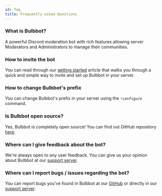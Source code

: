 ```yaml
---
id: faq
title: Frequently asked Questions
---
```


### What is Bulbbot?
A powerful Discord moderation bot with rich features allowing server Moderators and Administrators to manage their communities.

### How to invite the bot
You can read through our [getting started](getting-started) article that walks you through a quick and simple way to invite and set up Bulbbot in your server.

### How to change Bulbbot's prefix
You can change Bulbbot's prefix in your server using the `!configure` command.

### Is Bulbbot open source?
Yes, Bulbbot is completely open source! You can find out GitHub repository [here](https://github.com/TeamBulbbot/bulbbot).

### Where can I give feedback about the bot?
We're always open to any user feedback. You can give us your opinion about Bulbbot at our [support server](https://bulbbot.rocks/discord).

### Where can I report bugs / issues regarding the bot?
You can report bugs you've found in Bulbbot at our [GitHub](https://github.com/TeamBulbbot/bulbbot) or directly in our [support server](https://bulbbot.rocks/discord).
